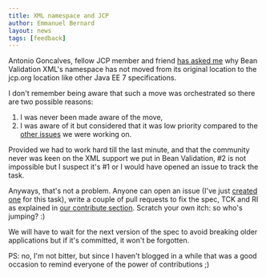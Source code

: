 ```yaml
---
title: XML namespace and JCP
author: Emmanuel Bernard
layout: news
tags: [feedback]
---
```

Antonio Goncalves, fellow JCP member and friend [has asked
me](http://antoniogoncalves.org/2013/06/04/java-ee-7-deployment-descriptors/)
why Bean Validation XML's namespace has not moved from its original location to
the jcp.org location like other Java EE 7 specifications.

I don't remember being aware that such a move was orchestrated so there are two
possible reasons:

1. I was never been made aware of the move,
2. I was aware of it but considered that it was low priority compared to the [other
   issues][issues] we were working on.

Provided we had to work hard till the last minute, and that the community never
was keen on the XML support we put in Bean Validation, #2 is not impossible but
I suspect it's #1 or I would have opened an issue to track the task.

Anyways, that's not a problem. Anyone can open an issue (I've just [created
one](https://hibernate.atlassian.net/browse/BVAL-455) for this task), write a
couple of pull requests to fix the spec, TCK and RI as explained in [our
contribute section](/contribute/). Scratch your own itch: so who's jumping? :)

We will have to wait for the next version of the spec to avoid breaking older
applications but if it's committed, it won't be forgotten.

PS: no, I'm not bitter, but since I haven't blogged in a while that was a good
occasion to remind everyone of the power of contributions ;)

[issues]: https://hibernate.atlassian.net/issues/?jql=project%20%3D%20BVAL%20AND%20fixVersion%20in%20(%221.1.0.Alpha1%20(early%20draft%201)%22%2C%20%221.1.0.Beta1%20(public%20draft%201)%22%2C%20%221.1.0.Beta2%22%2C%20%221.1.0.Beta3%22%2C%20%221.1.0.Beta4%22%2C%20%221.1.0.CR1%22%2C%20%221.1.0.CR2%22%2C%20%221.1.0.CR3%22%2C%20%221.1.0.Final%22)%20AND%20status%20in%20(Resolved%2C%20Closed)
